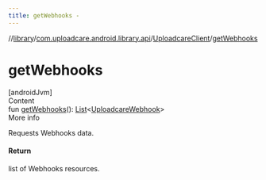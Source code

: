 ```yaml
---
title: getWebhooks -
---
```

//[library](../../index.md)/[com.uploadcare.android.library.api](../index.md)/[UploadcareClient](index.md)/[getWebhooks](get-webhooks.md)



# getWebhooks  
[androidJvm]  
Content  
fun [getWebhooks](get-webhooks.md)(): [List](https://kotlinlang.org/api/latest/jvm/stdlib/kotlin.collections/-list/index.html)<[UploadcareWebhook](../-uploadcare-webhook/index.md)>  
More info  


Requests Webhooks data.



#### Return  


list of Webhooks resources.

  



